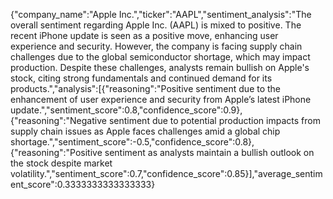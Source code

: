 {"company_name":"Apple Inc.","ticker":"AAPL","sentiment_analysis":"The overall sentiment regarding Apple Inc. (AAPL) is mixed to positive. The recent iPhone update is seen as a positive move, enhancing user experience and security. However, the company is facing supply chain challenges due to the global semiconductor shortage, which may impact production. Despite these challenges, analysts remain bullish on Apple's stock, citing strong fundamentals and continued demand for its products.","analysis":[{"reasoning":"Positive sentiment due to the enhancement of user experience and security from Apple’s latest iPhone update.","sentiment_score":0.8,"confidence_score":0.9},{"reasoning":"Negative sentiment due to potential production impacts from supply chain issues as Apple faces challenges amid a global chip shortage.","sentiment_score":-0.5,"confidence_score":0.8},{"reasoning":"Positive sentiment as analysts maintain a bullish outlook on the stock despite market volatility.","sentiment_score":0.7,"confidence_score":0.85}],"average_sentiment_score":0.3333333333333333}